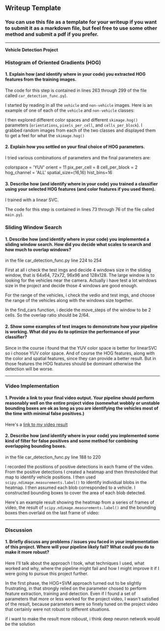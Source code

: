 ## Writeup Template
### You can use this file as a template for your writeup if you want to submit it as a markdown file, but feel free to use some other method and submit a pdf if you prefer.

---

**Vehicle Detection Project**



### Histogram of Oriented Gradients (HOG)

#### 1. Explain how (and identify where in your code) you extracted HOG features from the training images.

The code for this step is contained in lines 263 through 299 of the file called `car_detection_func.py`).  

I started by reading in all the `vehicle` and `non-vehicle` images.  Here is an example of one of each of the `vehicle` and `non-vehicle` classes:



I then explored different color spaces and different `skimage.hog()` parameters (`orientations`, `pixels_per_cell`, and `cells_per_block`).  I grabbed random images from each of the two classes and displayed them to get a feel for what the `skimage.hog()` 




#### 2. Explain how you settled on your final choice of HOG parameters.

I tried various combinations of parameters and the final parameters are:

colorspace = 'YUV'
orient = 11
pix_per_cell = 8
cell_per_block = 2
hog_channel = 'ALL'
spatial_size=(16,16)
hist_bins=16

					

#### 3. Describe how (and identify where in your code) you trained a classifier using your selected HOG features (and color features if you used them).

I trained with a linear SVC.

The code for this step is contained in lines 73 through 76 of the file called `main.py`).  

### Sliding Window Search

#### 1. Describe how (and identify where in your code) you implemented a sliding window search.  How did you decide what scales to search and how much to overlap windows?

in the file car_detection_func.py line 224 to 254


First at all i check the test imgs and decide 4 windows size in the sliding window, that is 64x64, 72x72, 96x96 and 128x128. The large window is to looking for the vehicles near the camera. Actually i have test a lot windows size in the project and decide those 4 windows are good enough.

For the range of the vehicles, i check the vedio and test imgs, and choose the range of the vehicles along with the windows size together.

In the find_cars function, i decide the move_steps of the window to be 2 cells. So the overlap ratio should be 2/64.




#### 2. Show some examples of test images to demonstrate how your pipeline is working.  What did you do to optimize the performance of your classifier?

Since in the course i found that the YUV color space is better for linearSVC so i choose YUV color space. And of course the HOG features, along with the color and spatial features, since they can provide a better result.
But in those features the HOG features should be dominant otherwise the detection will be worse.


---

### Video Implementation

#### 1. Provide a link to your final video output.  Your pipeline should perform reasonably well on the entire project video (somewhat wobbly or unstable bounding boxes are ok as long as you are identifying the vehicles most of the time with minimal false positives.)
Here's a [link to my video result](./out_put_project_video.mp4)


#### 2. Describe how (and identify where in your code) you implemented some kind of filter for false positives and some method for combining overlapping bounding boxes.

in the file car_detection_func.py line 188 to 220

I recorded the positions of positive detections in each frame of the video.  From the positive detections I created a heatmap and then thresholded that map to identify vehicle positions.  I then used `scipy.ndimage.measurements.label()` to identify individual blobs in the heatmap.  I then assumed each blob corresponded to a vehicle.  I constructed bounding boxes to cover the area of each blob detected.  

Here's an example result showing the heatmap from a series of frames of video, the result of `scipy.ndimage.measurements.label()` and the bounding boxes then overlaid on the last frame of video:




---

### Discussion

#### 1. Briefly discuss any problems / issues you faced in your implementation of this project.  Where will your pipeline likely fail?  What could you do to make it more robust?

Here I'll talk about the approach I took, what techniques I used, what worked and why, where the pipeline might fail and how I might improve it if I were going to pursue this project further.  

In the first phase, the HOG+SVM approach turned out to be slightly frustrating, in that strongly relied on the parameter chosed to perform feature extraction, training and detection. Even if I found a set of parameters that more or less worked for the project video, I wasn't satisfied of the result, because parameters were so finely tuned on the project video that certainly were not robust to different situations.

if i want to make the result more roboust, i think deep neuron network would be the solution

